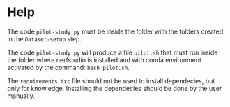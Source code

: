# Help

The code `pilot-study.py` must be inside the folder with the folders created in the `Dataset-setup` step.

The code `pilot-study.py` will produce a file `pilot.sh` that must run inside the folder where nerfstudio is installed and with conda environment activated by the command: `bash pilot.sh`.

The `requirements.txt` file should not be used to install dependecies, but only for knowledge. Installing the dependecies should be done by the user manually.